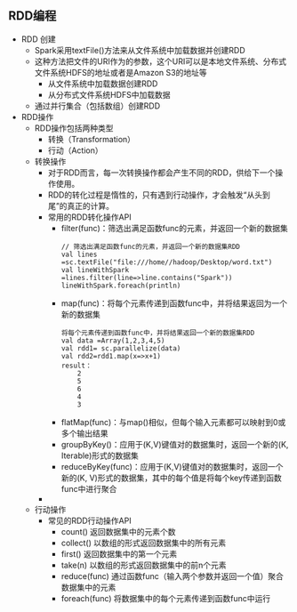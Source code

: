## RDD编程
- RDD 创建
	- Spark采用textFile()方法来从文件系统中加载数据并创建RDD
	- 这种方法把文件的URI作为的参数，这个URI可以是本地文件系统、分布式文件系统HDFS的地址或者是Amazon S3的地址等
		- 从文件系统中加载数据创建RDD
		- 从分布式文件系统HDFS中加载数据
	- 通过并行集合（包括数组）创建RDD
- RDD操作
	- RDD操作包括两种类型
		- 转换（Transformation）
		- 行动（Action）
	- 转换操作
		- 对于RDD而言，每一次转换操作都会产生不同的RDD，供给下一个操作使用。
		- RDD的转化过程是惰性的，只有遇到行动操作，才会触发“从头到尾”的真正的计算。
		- 常用的RDD转化操作API
			* filter(func)：筛选出满足函数func的元素，并返回一个新的数据集  
				```
				// 筛选出满足函数func的元素，并返回一个新的数据集RDD
				val lines =sc.textFile("file:///home//hadoop/Desktop/word.txt")
				val lineWithSpark =lines.filter(line=>line.contains("Spark"))
				lineWithSpark.foreach(println)
				```
			* map(func)：将每个元素传递到函数func中，并将结果返回为一个新的数据集  
				```
				将每个元素传递到函数func中，并将结果返回一个新的数据集RDD
				val data =Array(1,2,3,4,5)
				val rdd1= sc.parallelize(data)
				val rdd2=rdd1.map(x=>x+1)
				result：
					2
					5
					6
					4
					3
				``` 
			* flatMap(func)：与map()相似，但每个输入元素都可以映射到0或多个输出结果  
			* groupByKey()：应用于(K,V)键值对的数据集时，返回一个新的(K, Iterable)形式的数据集  
			* reduceByKey(func)：应用于(K,V)键值对的数据集时，返回一个新的(K, V)形式的数据集，其中的每个值是将每个key传递到函数func中进行聚合
		- 
	- 行动操作
		- 常见的RDD行动操作API
			- count() 返回数据集中的元素个数  
			* collect() 以数组的形式返回数据集中的所有元素  
			* first() 返回数据集中的第一个元素  
			* take(n) 以数组的形式返回数据集中的前n个元素  
			* reduce(func) 通过函数func（输入两个参数并返回一个值）聚合数据集中的元素  
			* foreach(func) 将数据集中的每个元素传递到函数func中运行
<!--stackedit_data:
eyJoaXN0b3J5IjpbLTE0Mzg0ODkzNjEsLTE2NDA1MDQzNTcsLT
EwMzIzOTI0OCwtMTEzNTM3NzczLC0yMDg4NzQ2NjEyXX0=
-->